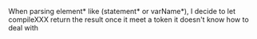 When parsing element* like (statement* or varName*), I decide to let compileXXX return the result once it meet a token it doesn't know how to deal with 